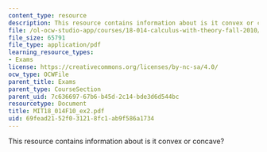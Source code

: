 ```yaml
---
content_type: resource
description: This resource contains information about is it convex or concave?
file: /ol-ocw-studio-app/courses/18-014-calculus-with-theory-fall-2010/69fead2152f031218fc1ab9f586a1734_MIT18_014F10_ex2.pdf
file_size: 65791
file_type: application/pdf
learning_resource_types:
- Exams
license: https://creativecommons.org/licenses/by-nc-sa/4.0/
ocw_type: OCWFile
parent_title: Exams
parent_type: CourseSection
parent_uid: 7c636697-67b6-b45d-2c14-bde3d6d544bc
resourcetype: Document
title: MIT18_014F10_ex2.pdf
uid: 69fead21-52f0-3121-8fc1-ab9f586a1734
---
```

This resource contains information about is it convex or concave?